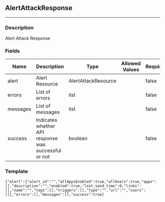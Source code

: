 ## AlertAttackResponse
---
### Description
Alert Attack Response
### Fields
| Name | Description | Type | Allowed Values | Required |
| ---- | ----------- | ---- | -------------- | -------- |
| alert | Alert Resource | AlertAttackResource |  | false |
| errors | List of errors | list |  | false |
| messages | List of messages | list |  | false |
| success | Indicates whether API response was successful or not | boolean |  | false |
### Template
```
{"alert":{"alert_id":"","allAppsEnabled":true,"allUsers":true,"apps":[],"description":"","enabled":true,"last_send_time":0,"links":[],"name":"","tags":[],"triggers":[],"type":"","url":"","users":[]},"errors":[],"messages":[],"success":true}
```
